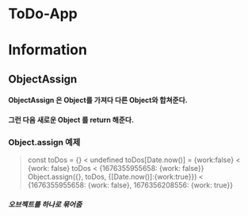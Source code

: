 # ToDo-App

# Information
## ObjectAssign
#### ObjectAssign 은 Object를 가져다 다른 Object와 합쳐준다.
#### 그런 다음 새로운 Object 를 return 해준다.

### Object.assign 예제
> const toDos = {}
< undefined
> toDos[Date.now()] = {work:false}
< {work: false}
> toDos
< {1676355955658: {work: false}}
> Object.assign({}, toDos, {[Date.now()]:{work:true}})
< {1676355955658: {work: false}, 1676356208556: {work: true}}
##### 오브젝트를 하나로 묶어줌
